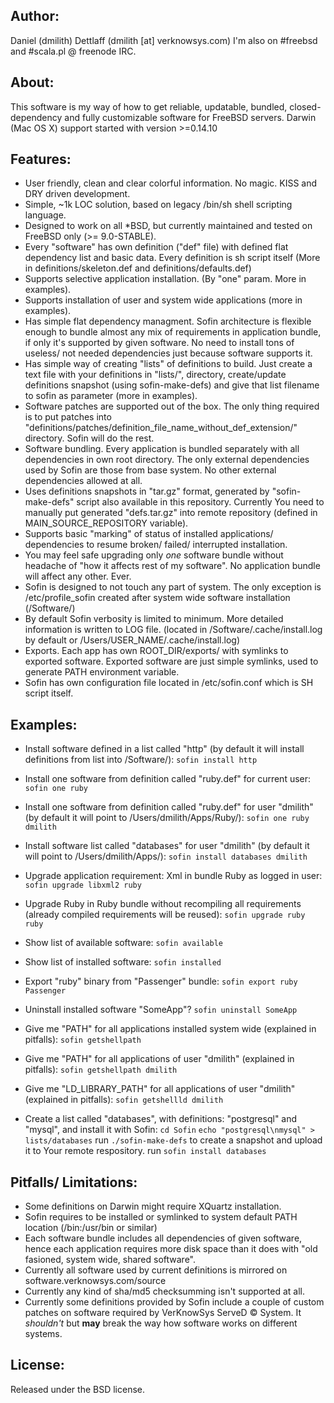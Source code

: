## Author:
Daniel (dmilith) Dettlaff (dmilith [at] verknowsys.com)
I'm also on #freebsd and #scala.pl @ freenode IRC.


## About:
This software is my way of how to get reliable, updatable, bundled, closed-dependency and fully
customizable software for FreeBSD servers. Darwin (Mac OS X) support started with version >=0.14.10


## Features:
* User friendly, clean and clear colorful information. No magic. KISS and DRY driven development.
* Simple, ~1k LOC solution, based on legacy /bin/sh shell scripting language.
* Designed to work on all *BSD, but currently maintained and tested on FreeBSD only (>= 9.0-STABLE).
* Every "software" has own definition ("def" file) with defined flat dependency list and basic data.
  Every definition is sh script itself (More in definitions/skeleton.def and definitions/defaults.def)
* Supports selective application installation. (By "one" param. More in examples).
* Supports installation of user and system wide applications (more in examples).
* Has simple flat dependency managment. Sofin architecture is flexible enough to bundle almost any mix of requirements
  in application bundle, if only it's supported by given software. No need to install tons of useless/ not needed
  dependencies just because software supports it.
* Has simple way of creating "lists" of definitions to build. Just create a text file with your definitions in "lists/",
  directory, create/update definitions snapshot (using sofin-make-defs) and give that list filename to sofin
  as parameter (more in examples).
* Software patches are supported out of the box. The only thing required is to put patches into
  "definitions/patches/definition_file_name_without_def_extension/" directory. Sofin will do the rest.
* Software bundling. Every application is bundled separately with all dependencies in own root directory. The only external
  dependencies used by Sofin are those from base system. No other external dependencies allowed at all.
* Uses definitions snapshots in "tar.gz" format, generated by "sofin-make-defs" script also available in this repository.
  Currently You need to manually put generated "defs.tar.gz" into remote repository (defined in MAIN_SOURCE_REPOSITORY variable).
* Supports basic "marking" of status of installed applications/ dependencies to resume broken/ failed/ interrupted installation.
* You may feel safe upgrading only *one* software bundle without headache of "how it affects rest of my software".
  No application bundle will affect any other. Ever.
* Sofin is designed to not touch any part of system. The only exception is /etc/profile_sofin created after
  system wide software installation (/Software/)
* By default Sofin verbosity is limited to minimum. More detailed information is written to LOG file.
  (located in /Software/.cache/install.log by default or /Users/USER_NAME/.cache/install.log)
* Exports. Each app has own ROOT_DIR/exports/ with symlinks to exported software. Exported software are just simple symlinks,
  used to generate PATH environment variable.
* Sofin has own configuration file located in /etc/sofin.conf which is SH script itself.


## Examples:
* Install software defined in a list called "http" (by default it will install definitions from list into /Software/):
    `sofin install http`

* Install one software from definition called "ruby.def" for current user:
    `sofin one ruby`

* Install one software from definition called "ruby.def" for user "dmilith" (by default it will point to /Users/dmilith/Apps/Ruby/):
    `sofin one ruby dmilith`

* Install software list called "databases" for user "dmilith" (by default it will point to /Users/dmilith/Apps/):
    `sofin install databases dmilith`

* Upgrade application requirement: Xml in bundle Ruby as logged in user:
    `sofin upgrade libxml2 ruby`

* Upgrade Ruby in Ruby bundle without recompiling all requirements (already compiled requirements will be reused):
    `sofin upgrade ruby ruby`

* Show list of available software:
    `sofin available`

* Show list of installed software:
    `sofin installed`

* Export "ruby" binary from "Passenger" bundle: `sofin export ruby Passenger`

* Uninstall installed software "SomeApp"?
    `sofin uninstall SomeApp`

* Give me "PATH" for all applications installed system wide (explained in pitfalls):
    `sofin getshellpath`

* Give me "PATH" for all applications of user "dmilith" (explained in pitfalls):
    `sofin getshellpath dmilith`

* Give me "LD_LIBRARY_PATH" for all applications of user "dmilith" (explained in pitfalls):
    `sofin getshellld dmilith`

* Create a list called "databases", with definitions: "postgresql" and "mysql", and install it with Sofin:
    `cd Sofin`
    `echo "postgresql\nmysql" > lists/databases`
    run `./sofin-make-defs` to create a snapshot and upload it to Your remote respository.
    run `sofin install databases`


## Pitfalls/ Limitations:
* Some definitions on Darwin might require XQuartz installation.
* Sofin requires to be installed or symlinked to system default PATH location (/bin:/usr/bin or similar)
* Each software bundle includes all dependencies of given software, hence each application requires more disk
  space than it does with "old fasioned, system wide, shared software".
* Currently all software used by current definitions is mirrored on software.verknowsys.com/source
* Currently any kind of sha/md5 checksumming isn't supported at all.
* Currently some definitions provided by Sofin include a couple of custom patches on software required
  by VerKnowSys ServeD © System. It *shouldn't* but **may** break the way how software works on different systems.


## License:
  Released under the BSD license.
